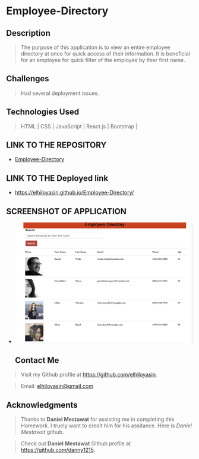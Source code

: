 # Employee-Directory


## Description
>The purpose of this application is to view an entire employee directory at once for quick access of their information. It is beneficial for an employee for quick filter of the employee by thier first name.


## Challenges

>Had several deployment issues. 


## Technologies Used

>HTML |
>CSS |
>JavaScript |
>React.js |
>Bootstrap |


## LINK TO THE REPOSITORY

- [Employee-Directory](https://github.com/danny1215/Danny-Employee-Directory)

## LINK TO THE Deployed link

- https://elhiloyasin.github.io/Employee-Directory/


## SCREENSHOT OF APPLICATION

- ![Application-Screenshot](images/employee-directory.png)


  ## Contact Me
>Visit my Github profile at https://github.com/elhiloyasin.

>Email: elhiloyasin@gmail.com



  ## Acknowledgments

  > Thanks to __Daniel Mestawat__ for assisting me in completing this Homework. I truely want to credit him for his assitance. Here is _Daniel Mestawat_ github. 

  > Check out __Daniel Mestawat__ Github profile at https://github.com/danny1215.




